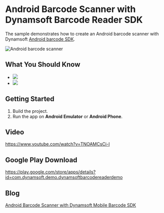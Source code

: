 Android Barcode Scanner with Dynamsoft Barcode Reader SDK
============

The sample demonstrates how to create an Android barcode scanner with Dynamsoft [Android barcode SDK][1].

![Android barcode scanner](https://www.codepool.biz/wp-content/uploads/images/android-barcode-setting.png)

## What You Should Know
- [![](https://img.shields.io/badge/Download-Offline%20SDK-orange)](https://www.dynamsoft.com/barcode-reader/downloads)
- [![](https://img.shields.io/badge/Get-30--day%20FREE%20Trial%20License-blue)](https://www.dynamsoft.com/customer/license/trialLicense/?product=dbr)

Getting Started
---------------
1. Build the project.
2. Run the app on **Android Emulator** or **Android Phone**.

Video
-----
https://www.youtube.com/watch?v=TNOAMCsCi-I

Google Play Download
-----------
https://play.google.com/store/apps/details?id=com.dynamsoft.demo.dynamsoftbarcodereaderdemo


Blog
-----
[Android Barcode Scanner with Dynamsoft Mobile Barcode SDK][3]

[1]:http://www.dynamsoft.com/Products/barcode-scanner-sdk-android.aspx
[2]:http://www.dynamsoft.com/Downloads/Dynamic-Barcode-Reader-Download.aspx
[3]:http://www.codepool.biz/android-barcode-scanner-dynamsoft-sdk.html
